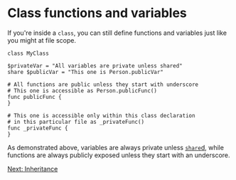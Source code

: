 # Class functions and variables

If you're inside a `class`, you can still define functions and
variables just like you might at file scope.

    class MyClass

    $privateVar = "All variables are private unless shared"
    share $publicVar = "This one is Person.publicVar"

    # All functions are public unless they start with underscore
    # This one is accessible as Person.publicFunc()
    func publicFunc {
    }

    # This one is accessible only within this class declaration
    # in this particular file as _privateFunc()
    func _privateFunc {
    }

As demonstrated above, variables are always private unless
[`share`d](../Keywords.md#share), while functions are always publicly
exposed unless they start with an underscore.

[Next: Inheritance](38-inheritance.md)